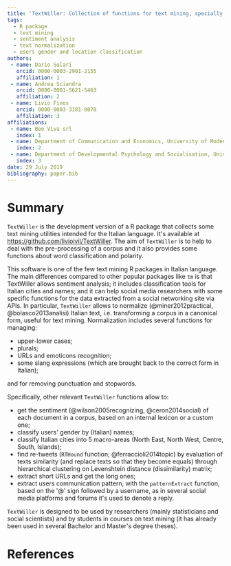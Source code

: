 ```yaml
---
title: 'TextWiller: Collection of functions for text mining, specially devoted to the Italian language'
tags:
  - R package
  - text mining
  - sentiment analysis
  - text normalization
  - users gender and location classification
authors:
 - name: Dario Solari
   orcid: 0000-0003-2901-2155
   affiliation: 1
 - name: Andrea Sciandra
   orcid: 0000-0001-5621-5463
   affiliation: 2
 - name: Livio Finos
   orcid: 0000-0003-3181-8078
   affiliation: 3
affiliations:
 - name: Bee Viva srl
   index: 1
 - name: Department of Communication and Economics, University of Modena and Reggio Emilia
   index: 2
 - name: Department of Developmental Psychology and Socialisation, University of Padova
   index: 3
date: 29 July 2019
bibliography: paper.bib
---
```


# Summary

``TextWiller`` is the development version of a R package that collects some text mining utilities intended for the Italian language. It's available at https://github.com/livioivil/TextWiller. The aim of ``TextWiller`` is to help to deal with the pre-processing of a corpus and it also provides some functions about word classification and polarity. 

This software is one of the few text mining R packages in Italian language. The main differences compared to other popular packages like ``tm`` is that TextWiller allows sentiment analysis; it includes classification tools for Italian cities and names; and it can help social media researchers with some specific functions for the data extracted from a social networking site via APIs. In particular, ``TextWiller`` allows to normalize (@miner2012practical, @bolasco2013analisi) Italian text, i.e. transforming a corpus in a canonical form, useful for text mining. Normalization includes several functions for managing: 
- upper-lower cases;
- plurals;
- URLs and emoticons recognition;
- some slang expressions (which are brought back to the correct form in Italian);

and for removing punctuation and stopwords.

Specifically, other relevant ``TextWiller`` functions allow to:
- get the sentiment (@wilson2005recognizing, @ceron2014social) of each document in a corpus, based on an internal lexicon or a custom one; 
- classify users' gender by (Italian) names; 
- classify Italian cities into 5 macro-areas (North East, North West, Centre, South, Islands); 
- find re-tweets (``RTHound`` function; @ferraccioli2014topic) by evaluation of texts similarity (and replace texts so that they become equals) through hierarchical clustering on Levenshtein distance (dissimilarity) matrix; 
- extract short URLs and get the long ones; 
- extract users communication pattern, with the ``patternExtract`` function, based on the '@' sign followed by a username, as in several social media platforms and forums it's used to denote a reply.

``TextWiller`` is designed to be used by researchers (mainly statisticians and social scientists) and by students in courses on text mining (it has already been used in several Bachelor and Master's degree theses).

# References
